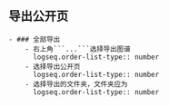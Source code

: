 ## 导出公开页
	- ### 全部导出
		- 右上角```...```选择导出图谱
		  logseq.order-list-type:: number
		- 选择导出公开页
		  logseq.order-list-type:: number
		- 选择导出的文件夹，文件夹应为
		  logseq.order-list-type:: number